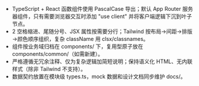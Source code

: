 - TypeScript + React 函数组件使用 PascalCase 导出；默认 App Router 服务器组件，只有需要浏览器交互时添加 "use client" 并将客户端逻辑下沉到叶子节点。
- 2 空格缩进、尾随分号、JSX 属性按需要分行；Tailwind 按布局→间距→排版→颜色顺序组织，复杂 className 用 clsx/classnames。
- 组件按业务域归档在 components/ 下，复用型原子放在 components/common/（如需新建）。
- 严格遵循无冗余注释、仅为复杂逻辑加简短说明；保持语义化 HTML、无内联样式（除非 Tailwind 不支持）。
- 数据契约放置在模块级 types.ts，mock 数据和设计文档同步维护 docs/。